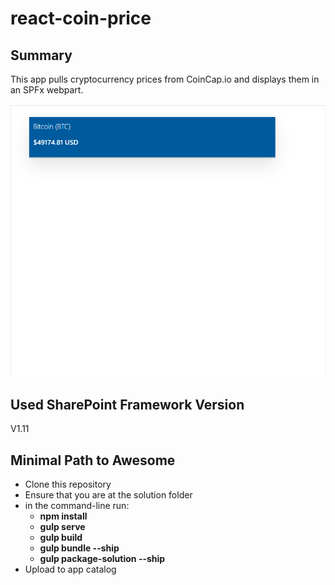 # react-coin-price

## Summary

This app pulls cryptocurrency prices from CoinCap.io and displays them in an SPFx webpart.

![screenshot](./screens/crypto-prices-screen.PNG)

## Used SharePoint Framework Version

V1.11

## Minimal Path to Awesome

- Clone this repository
- Ensure that you are at the solution folder
- in the command-line run:
  - **npm install**
  - **gulp serve**
  - **gulp build**
  - **gulp bundle --ship**
  - **gulp package-solution --ship**
- Upload to app catalog
